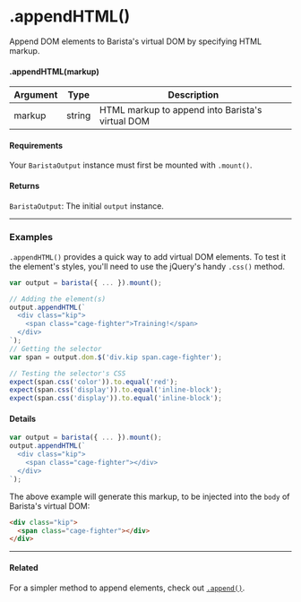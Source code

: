 # .appendHTML()

Append DOM elements to Barista's virtual DOM by specifying HTML markup.


#### .appendHTML(markup)

| Argument | Type | Description |
| --- | --- | --- |
| markup | string | HTML markup to append into Barista's virtual DOM |


#### Requirements

Your `BaristaOutput` instance must first be mounted with `.mount()`.


#### Returns

`BaristaOutput`: The initial `output` instance.


---


### Examples

`.appendHTML()` provides a quick way to add virtual DOM elements. To test it the element's styles, you'll need to use the jQuery's handy `.css()` method.

```js
var output = barista({ ... }).mount();

// Adding the element(s)
output.appendHTML(`
  <div class="kip">
    <span class="cage-fighter">Training!</span>
  </div>
`);
// Getting the selector
var span = output.dom.$('div.kip span.cage-fighter');

// Testing the selector's CSS
expect(span.css('color')).to.equal('red');
expect(span.css('display')).to.equal('inline-block');
expect(span.css('display')).to.equal('inline-block');
```


#### Details

```js
var output = barista({ ... }).mount();
output.appendHTML(`
  <div class="kip">
    <span class="cage-fighter"></div>
  </div>
`);
```

The above example will generate this markup, to be injected into the `body` of Barista's virtual DOM:
```html
<div class="kip">
  <span class="cage-fighter"></div>
</div>
```


---


#### Related

For a simpler method to append elements, check out [`.append()`](append.md).
